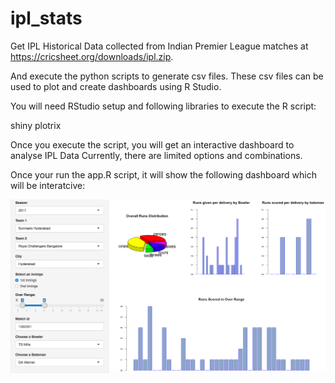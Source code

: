 # ipl_stats

Get IPL Historical Data collected from Indian Premier League matches at https://cricsheet.org/downloads/ipl.zip.

And execute the python scripts to generate csv files. These csv files can be used to plot and create dashboards using R Studio. 

You will need RStudio setup and following libraries to execute the R script:

shiny
plotrix

Once you execute the script, you will get an interactive dashboard to analyse IPL Data Currently, there are limited options and combinations.

Once your run the app.R script, it will show the following dashboard which will be interatcive:

![Alt text](sample_output/SampleOutput.png?raw=true "IPL Dashboard")

